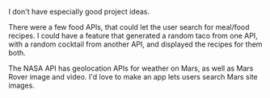 I don't have especially good project ideas.

There were a few food APIs, that could let the user search for meal/food recipes. I could have a feature that generated a random taco from one API, with a random cocktail from another API, and displayed the recipes for them both.

The NASA API has geolocation APIs for weather on Mars, as well as Mars Rover image and video. I'd love to make an app lets users search Mars site images.